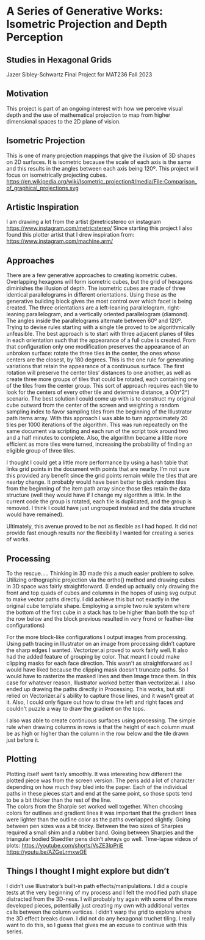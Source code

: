 # A Series of Generative Works: Isometric Projection and  Depth Perception 
## Studies in Hexagonal Grids
Jazer Sibley-Schwartz
Final Project for MAT236
Fall 2023

## Motivation
This project is part of an ongoing interest with how we perceive visual depth and the use of mathematical projection to map from higher dimensional spaces to the 2D plane of vision.

## Isometric Projection
This is one of many projection mappings that give the illusion of 3D shapes on 2D surfaces. It is isometric because the scale of each axis is the same and this results in the angles between each axis being 120º. This project will focus on isometrically projecting cubes.
https://en.wikipedia.org/wiki/Isometric_projection#/media/File:Comparison_of_graphical_projections.svg

## Artistic Inspiration
I am drawing a lot from the artist @metricstereo on instagram
https://www.instagram.com/metricstereo/
Since starting this project I also found this plotter artist that I drew inspiration from:
https://www.instagram.com/machine.arm/

## Approaches
There are a few generative approaches to creating isometric cubes. Overlapping hexagons will form isometric cubes, but the grid of hexagons diminishes the illusion of depth. The isometric cubes are made of three identical parallelograms in different orientations. Using these as the generative building block gives the most control over which facet is being created. The three orientations are a left-leaning parallelogram, right-leaning parallelogram, and a vertically oriented parallelogram (diamond). The angles inside the parallelograms alternate between 60º and 120º. 
Trying to devise rules starting with a single tile proved to be algorithmically unfeasible. The best approach is to start with three adjacent planes of tiles in each orientation such that the appearance of a full cube is created. From that configuration only one modification preserves the appearance of an unbroken surface: rotate the three tiles in the center, the ones whose centers are the closest, by 180 degrees. This is the one rule for generating variations that retain the appearance of a continuous surface. The first rotation will preserve the center tiles’ distances to one another, as well as create three more groups of tiles that could be rotated, each containing one of the tiles from the center group.
This sort of approach requires each tile to look for the centers of every other tile and determine distance, a O(n^2^) scenario. The best solution I could come up with is to construct my original cube outward from the center of the screen and weighting a random sampling index to favor sampling tiles from the beginning of the Illustrator path items array. With this approach I was able to turn approximately 20 tiles per 1000 iterations of the algorithm. This was run repeatedly on the same document via scripting and each run of the script  took around two and a half minutes to complete. Also, the algorithm became a little more efficient as more tiles were turned, increasing the probability of finding an eligible group of three tiles. 


I thought I could get a little more performance by using a hash table that links grid points in the document with points that are nearby. I’m not sure this provided any benefit since the grid points remain while the tiles that are nearby change. It probably would have been better to pick random tiles from the beginning of the item path array since those tiles retain the data structure (well they would have if I change my algorithm a little. In the current code the group is rotated, each tile is duplicated, and the group is removed. I think I could have just ungrouped instead and the data structure would have remained). 


Ultimately, this avenue proved to be not as flexible as I had hoped. It did not provide fast enough results nor the flexibility I wanted for creating a series of works.
 
## Processing
To the rescue…..
Thinking in 3D made this a much easier problem to solve. Utilizing orthographic projection via the ortho() method and drawing cubes in 3D space was fairly straightforward. (I ended up actually only drawing the front and top quads of cubes and columns in the hopes of using svg output to make vector paths directly. I did achieve this but not exactly in the original cube template shape. Employing a simple two rule system where the bottom of the first cube in a stack has to be higher than both the top of the row below and the block previous resulted in very frond or feather-like configurations)


For the more block-like configurations I output images from processing. Using path tracing in Illustrator on an image from processing didn’t capture the sharp edges I wanted. Vectorizer.ai proved to work fairly well. It also had the added feature of grouping by color. That meant I could make clipping masks for each face direction. This wasn’t as straightforward as I would have liked because the clipping mask doesn’t truncate paths. So I would have to rasterize the masked lines and then Image trace them. In this case for whatever reason, Illustrator worked better than vectorizer.ai. I also ended up drawing the paths directly in Processing. This works, but still relied on Vectorizer.ai's ability to capture those lines, and it wasn't great at it. Also, I could only figure out how to draw the left and right faces and couldn't puzzle a way to draw the gradient on the tops.

I also was able to create continuous surfaces using processing. The simple rule when drawing columns in rows is that the height of each column must be as high or higher than the column in the row below and the tile drawn just before it.

## Plotting
Plotting itself went fairly smoothly. It was interesting how different the plotted piece was from the screen version. The pens add a lot of character depending on how much they bled into the paper. Each of the individual paths in these pieces start and end at the same point, so those spots tend to be a bit thicker than the rest of the line.  
The colors from the Sharpie set worked well together. When choosing colors for outlines and gradient lines it was important that the gradient lines were lighter than the outline color as the paths overlapped slightly. Going between pen sizes was a bit tricky. Between the two sizes of Sharpies required a small shim and a rubber band. Going between Sharpies and the triangular bodied Staedtler pens didn’t always go well. 
Time-lapse videos of plots:
https://youtube.com/shorts/VsZE3IpPriE
https://youtu.be/AZGeLrmxwOE

## Things I thought I might explore but didn’t
I didn’t use Illustrator’s built-in path effects/manipulations. I did a couple tests at the very beginning of my process and I felt the modified path shape distracted from the 3D-ness. I will probably try again with some of the more developed pieces, potentially just creating my own with additional vertex calls between the column vertices. 
I didn’t warp the grid to explore where the 3D effect breaks down.
I did not do any hexagonal truchet tiling. I really want to do this, so I guess that gives me an excuse to continue with this series.